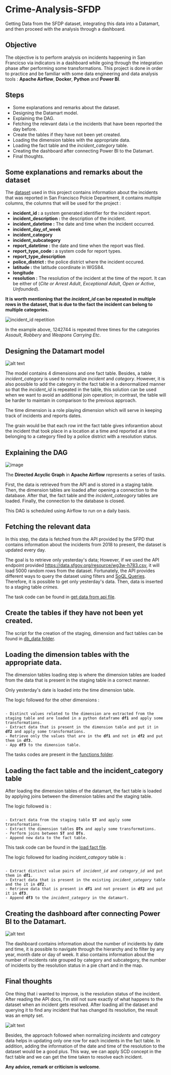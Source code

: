 # Crime-Analysis-SFDP
Getting Data from the SFDP dataset, integrating this data into a Datamart, and then proceed with the analysis through a dashboard.

## Objective
The objective is to perform analysis on incidents happening in San Francicso via indicators in a dashboard while going through the integration phase after performing some transformations. This project is done in order to practice and be familiar with some data engineering and data analysis tools : **Apache Airflow**, **Docker**, **Python** and **Power BI**.

## Steps
* Some explanations and remarks about the dataset. 
* Designing the Datamart model. 
* Explaining the DAG.
* Fetching the relevant data i.e the incidents that have been reported the day before.
* Create the tables if they have not been yet created.
* Loading the dimension tables with the appropriate data.
* Loading the fact table and the *incident_category* table.
* Creating the dashboard after connecting Power BI to the Datamart.
* Final thoughts.

## Some explanations and remarks about the dataset
The [dataset](https://data.sfgov.org/Public-Safety/Police-Department-Incident-Reports-2018-to-Present/wg3w-h783/data "link to SFPD dataset") used in this project contains information about the incidents that was reported in San Francisco Polcie Department, it contains multiple columns, the columns that will be used for the project :

* **incident_id :**  a system generated identifier for the incident report. 
* **incident_description :** the description of the incident.
* **incident_datetime :** The date and time when the incident occurred.
* **incident_day_of_week**
* **incident_category**
* **incident_subcategory**
* **report_datetime :** the date and time when the report was filed.
* **report_type_code :** a system code for report types.
* **report_type_description**
* **police_district :** the police district where the incident occured.
* **latitude :** the latitude coordinate in WGS84.
* **longitude**
* **resolution :** The resolution of the incident at the time of the report. It can be either of (*Cite or Arrest Adult*, *Exceptional Adult*, *Open or Active*, *Unfounded*).

**It is worth mentioning that the *incident_id* can be repeated in multiple rows in the dataset, that is due to the fact the incident can belong to multiple categories.** 


<picture>
<img alt="incident_id repetition" src="https://user-images.githubusercontent.com/48518599/218886739-8c63bdf9-4314-4eba-884b-2a2bec3b8bde.png">
</picture>


In the example above, 1242744 is repeated three times for the categories *Assault*, *Robbery* and *Weapons Carrying Etc*.




## Designing the Datamart model
![alt text](https://github.com/HazemAbdesamed/Crime-Analysis-SFDP/blob/main/incidents_dimensional_modeling.png "Datamart model")

The model contains 4 dimensions and one fact table. Besides, a table *incident_category* is used to normalize *incident* and *category*. However, it is also possible to add the category in the fact table in a denormalized manner so that the *incident_id* is repeated in the table, this solution can be used when we want to avoid an additional join operation; in contrast, the table will be harder to maintain in comparison to the previous approach.

The time dimension is a role playing dimension which will serve in keeping track of incidents and reports dates. 

The grain would be that each row int the fact table gives inforamtion about the incident that took place in a location at a time and reported at a time belonging to a category filed by a police district with a resolution status.


## Explaining the DAG
![image](https://user-images.githubusercontent.com/48518599/218859031-971ac83c-e1a2-44fe-9f46-e88ab5aa62b4.png "DAG")

The **Directed Acyclic Graph** in **Apache Airflow** represents a series of tasks.

First, the data is retrieved from the API and is stored in a staging table. Then, the dimension tables are loaded after opening a connection to the database. After that, the fact table and the *incident_cateogory* tables are loaded. Finally, the connection to the database is closed.

This DAG is scheduled using Airflow to run on a daily basis.

## Fetching the relevant data

In this step, the data is fetched from the API provided by the SFPD that contains information about the incidents from 2018 to present, the dataset is updated every day.

The goal is to retrieve only yesterday's data; However, if we used the API endpoint provided https://data.sfgov.org/resource/wg3w-h783.csv, it will load 5000 random rows from the dataset. Fortunately, the API provides different ways to query the dataset using filters and [SoQL Queries](https://dev.socrata.com/docs/queries/ "click for more details on it"). Therefore, it is possible to get only yesterday's data. Then, data is inserted to a staging table *crimes*.

The task code can be found in [get data from api file](https://github.com/HazemAbdesamed/Crime-Analysis-SFDP/blob/main/dags/functions/get_data_from_api.py).

## Create the tables if they have not been yet created.

The script for the creation of the staging, dimension and fact tables can be found in [db_data folder](https://github.com/HazemAbdesamed/Crime-Analysis-SFDP/tree/main/db_data).

## Loading the dimension tables with the appropriate data.

The dimension tables loading step is where the dimension tables are loaded from the data that is present in the staging table in a correct manner.

Only yesterday's date is loaded into the time dimension table.

The logic followed for the other dimensions : 
<pre><code>
- Distinct values related to the dimension are extracted from the staging table and are loaded in a python dataframe <b>df1</b> and apply some transformations.
- Extract data that is present in the dimension table and put it in <b>df2</b> and apply some transformations.
- Retrieve only the values that are in the <b>df1</b> and not in <b>df2</b> and put them in <b>df3</b>.
- App <b>df3</b> to the dimension table.
</pre></code>
The tasks codes are present in the [functions folder](https://github.com/HazemAbdesamed/Crime-Analysis-SFDP/tree/main/dags/functions).

## Loading the fact table and the incident_category table
After loading the dimension tables of the datamart, the fact table is loaded by applying joins between the dimension tables and the staging table.

The logic followed is :
<pre><code>
- Extract data from the staging table <b>ST</b> and apply some transformations.
- Extract the dimension tables <b>DTs</b> and apply some transformations.
- Perform joins between <b>ST</b> and <b>DTs</b>.
- Append new data to the fact table.
</pre></code>
This task code can be found in the [load fact file](https://github.com/HazemAbdesamed/Crime-Analysis-SFDP/tree/main/dags/functions/load_fact.py).

The logic followed for loading *incident_category* table is :
<pre><code>
- Extract distinct value pairs of <i>incident_id</i> <i>and category_id</i> and put them in <b>df1</b>.
- Extract data that is present in the existing <i>incident_category</i> table and the it in <b>df2</b>.
- Retrieve data that is present in <b>df1</b> and not present in <b>df2</b> and put it in <b>df3</b>.
- Append <b>df3</b> to the <i>incident_category</i> in the datamart.
</pre></code>

## Creating the dashboard after connecting Power BI to the Datamart.
![alt text](https://user-images.githubusercontent.com/48518599/218880103-90f62a5a-90f4-431f-a89d-b71bfb1f059e.png)

The dashboard contains information about the number of incidents by date and time, it is possible to navigate through the hierarchy and to filter by any year, month date or day of week. It also contains information about the number of incidents rate grouped by category and subcategory, the number of incidents by the resolution status in a pie chart and in the map.

## Final thoughts
One thing that i wanted to improve, is the resolution status of the incident. After reading the API docs, I'm still not sure exactly of what happens to the dataset when an incident gets resolved. After loading all the dataset and querying it to find any incident that has changed its resolution, the result was an empty set.

![alt text](https://user-images.githubusercontent.com/48518599/218883787-631531e7-3db9-4b14-b6dc-32005c3af849.png "no incident has changed its resolution in the dataset")

Besides, the approach followed when normalizing *incidents* and *category* data helps in updating only one row for each incidents in the fact table. In addition, adding the information of the date and time of the resolution to the dataset would be a good plus. This way, we can apply SCD concept in the fact table and we can get the time taken to resolve each incident.

**Any advice, remark or criticism is welcome**.









